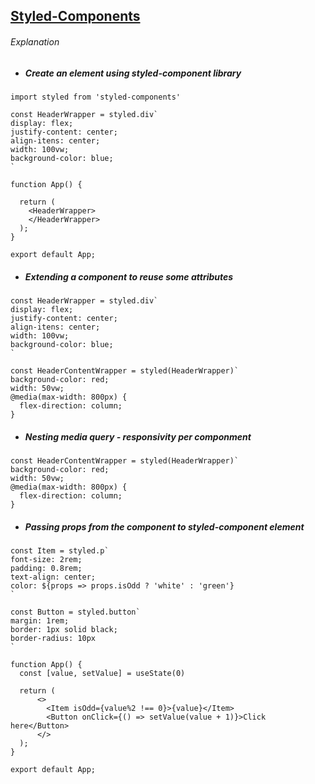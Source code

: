 ## [Styled-Components](https://styled-components.com/)

###### Explanation

* ##### Create an element using styled-component library
```
import styled from 'styled-components'

const HeaderWrapper = styled.div`
display: flex;
justify-content: center;
align-itens: center;
width: 100vw;
background-color: blue;
`

function App() {

  return (
    <HeaderWrapper>
    </HeaderWrapper>
  );
}

export default App;

```

* ##### Extending a component to reuse some attributes
```
const HeaderWrapper = styled.div`
display: flex;
justify-content: center;
align-itens: center;
width: 100vw;
background-color: blue;
`

const HeaderContentWrapper = styled(HeaderWrapper)`
background-color: red;
width: 50vw;
@media(max-width: 800px) {
  flex-direction: column;
}

```

* ##### Nesting media query - responsivity per componment
```
const HeaderContentWrapper = styled(HeaderWrapper)`
background-color: red;
width: 50vw;
@media(max-width: 800px) {
  flex-direction: column;
}

```

* ##### Passing props from the component to styled-component element
```
const Item = styled.p`
font-size: 2rem;
padding: 0.8rem;
text-align: center;
color: ${props => props.isOdd ? 'white' : 'green'}
`

const Button = styled.button`
margin: 1rem;
border: 1px solid black;
border-radius: 10px
`

function App() {
  const [value, setValue] = useState(0)

  return (
      <>
        <Item isOdd={value%2 !== 0}>{value}</Item>
        <Button onClick={() => setValue(value + 1)}>Click here</Button>
      </>
  );
}

export default App;

```